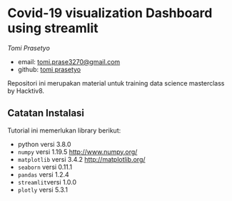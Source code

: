 # Covid-19 visualization Dashboard using streamlit

_Tomi Prasetyo_

- email: <tomi.prase3270@gmail.com>
- github: [tomi prasetyo](http://github.com/Tomiprase3270)

Repositori ini merupakan material untuk training data science masterclass by Hacktiv8.

## Catatan Instalasi

Tutorial ini memerlukan library berikut:

- python versi 3.8.0
- `numpy` versi 1.19.5 http://www.numpy.org/
- `matplotlib` versi 3.4.2 http://matplotlib.org/
- `seaborn` versi 0.11.1
- `pandas` versi 1.2.4
- `streamlit`versi 1.0.0
- `plotly` versi 5.3.1
